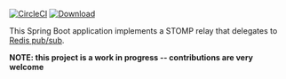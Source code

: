 
[![CircleCI](https://circleci.com/gh/itzg/redis-stomp-relay.svg?style=svg)](https://circleci.com/gh/itzg/redis-stomp-relay)
[ ![Download](https://api.bintray.com/packages/itzgeoff/artifacts/redis-stomp-relay/images/download.svg) ](https://bintray.com/itzgeoff/artifacts/redis-stomp-relay)


This Spring Boot application implements a STOMP relay that delegates to 
[Redis pub/sub](http://redis.io/topics/pubsub). 

**NOTE: this project is a work in progress -- contributions are very welcome**

